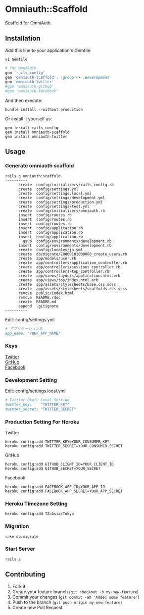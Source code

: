 # Omniauth::Scaffold

Scaffold for OmniAuth.

## Installation

Add this line to your application's Gemfile:

```
vi Gemfile
```

```ruby
# For OmniAuth
gem 'rails_config'
gem 'omniauth-scaffold', :group => :development
gem 'omniauth-twitter'
#gem 'omniauth-github'
#gem 'omniauth-facebook'
```

And then execute:

```
bundle install --without production
```

Or install it yourself as:

```
gem install rails_config
gem install omniauth-scaffold
gem install omniauth-twitter
```

## Usage

### Generate omniauth scaffold

```
rails g omniauth:scaffold
----------
      create  config/initializers/rails_config.rb
      create  config/settings.yml
      create  config/settings.local.yml
      create  config/settings/development.yml
      create  config/settings/production.yml
      create  config/settings/test.yml
      create  config/initializers/omniauth.rb
      insert  config/routes.rb
      insert  config/routes.rb
      insert  config/routes.rb
      insert  config/application.rb
      insert  config/application.rb
      insert  config/application.rb
        gsub  config/environments/development.rb
      insert  config/environments/development.rb
      create  config/locales/ja.yml
      create  db/migrate/20000101000000_create_users.rb
      create  app/models/user.rb
      create  app/controllers/application_controller.rb
      create  app/controllers/sessions_controller.rb
      create  app/controllers/top_controller.rb
      create  app/views/layouts/application.html.erb
      create  app/views/top/index.html.erb
      create  app/assets/stylesheets/base.css.scss
      create  app/assets/stylesheets/scaffolds.css.scss
      remove  public/index.html
      remove  README.rdoc
      create  README.md
      append  .gitignore
----------
```

Edit: config/settings.yml

```ruby
# アプリケーション名
app_name: "YOUR_APP_NAME"
```

### Keys

<a href="https://dev.twitter.com/apps/new" target="_blank">Twitter</a><br />
<a href="https://github.com/settings/applications/new" target="_blank">GitHub</a><br />
<a href="https://developers.facebook.com/apps" target="_blank">Facebook</a><br />

### Development Setting

Edit: config/settings.local.yml

```ruby
# Twitter OAuth Local Setting
twitter_key:    "TWITTER_KEY"
twitter_secret: "TWITTER_SECRET"
```

### Production Setting For Heroku

Twitter

```
heroku config:add TWITTER_KEY=YOUR_CONSUMER_KEY
heroku config:add TWITTER_SECRET=YOUR_CONSUMER_SECRET
```

GitHub

```
heroku config:add GITHUB_CLIENT_ID=YOUR_CLIENT_ID
heroku config:add GITHUB_SECRET=YOUR_SECRET
```

Facebook

```
heroku config:add FACEBOOK_APP_ID=YOUR_APP_ID
heroku config:add FACEBOOK_APP_SECRET=YOUR_APP_SECRET
```

### Heroku Timezone Setting

```
heroku config:add TZ=Asia/Tokyo
```

### Migration

```
rake db:migrate
```

### Start Server

```
rails s
```

## Contributing

1. Fork it
2. Create your feature branch (`git checkout -b my-new-feature`)
3. Commit your changes (`git commit -am 'Added some feature'`)
4. Push to the branch (`git push origin my-new-feature`)
5. Create new Pull Request
